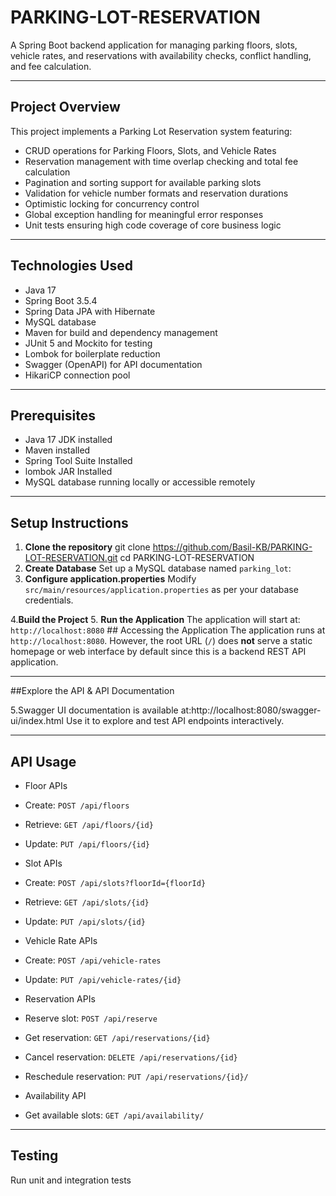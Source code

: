 # PARKING-LOT-RESERVATION
A Spring Boot backend application for managing parking floors, slots, vehicle rates, and reservations with availability checks, conflict handling, and fee calculation.

---

## Project Overview

This project implements a Parking Lot Reservation system featuring:

- CRUD operations for Parking Floors, Slots, and Vehicle Rates
- Reservation management with time overlap checking and total fee calculation
- Pagination and sorting support for available parking slots
- Validation for vehicle number formats and reservation durations
- Optimistic locking for concurrency control
- Global exception handling for meaningful error responses
- Unit tests ensuring high code coverage of core business logic

---

## Technologies Used

- Java 17
- Spring Boot 3.5.4
- Spring Data JPA with Hibernate
- MySQL database
- Maven for build and dependency management
- JUnit 5 and Mockito for testing
- Lombok for boilerplate reduction
- Swagger (OpenAPI) for API documentation
- HikariCP connection pool

---

## Prerequisites

- Java 17 JDK installed
- Maven installed
- Spring Tool Suite Installed
- lombok JAR Installed
- MySQL database running locally or accessible remotely


---

## Setup Instructions

1. **Clone the repository**
    git clone https://github.com/Basil-KB/PARKING-LOT-RESERVATION.git
cd PARKING-LOT-RESERVATION
2. **Create Database**
         Set up a MySQL database named `parking_lot`:
3. **Configure application.properties**
        Modify `src/main/resources/application.properties` as per your database credentials.

4.**Build the Project**
5. **Run the Application**
      The application will start at: `http://localhost:8080`
      ## Accessing the Application
The application runs at `http://localhost:8080`. However, the root URL (`/`) does **not** serve a static homepage or web interface by default since this is a backend REST API application.

---
##Explore the API & API Documentation  

5.Swagger UI documentation is available at:http://localhost:8080/swagger-ui/index.html
Use it to explore and test API endpoints interactively.

---
## API Usage

- Floor APIs  
- Create: `POST /api/floors`  
- Retrieve: `GET /api/floors/{id}`  
- Update: `PUT /api/floors/{id}`

- Slot APIs  
- Create: `POST /api/slots?floorId={floorId}`  
- Retrieve: `GET /api/slots/{id}`  
- Update: `PUT /api/slots/{id}`

- Vehicle Rate APIs  
- Create: `POST /api/vehicle-rates`  
- Update: `PUT /api/vehicle-rates/{id}`

- Reservation APIs  
- Reserve slot: `POST /api/reserve`  
- Get reservation: `GET /api/reservations/{id}`  
- Cancel reservation: `DELETE /api/reservations/{id}`  
- Reschedule reservation: `PUT /api/reservations/{id}/`

- Availability API  
- Get available slots: `GET /api/availability/`

---

## Testing

Run unit and integration tests

